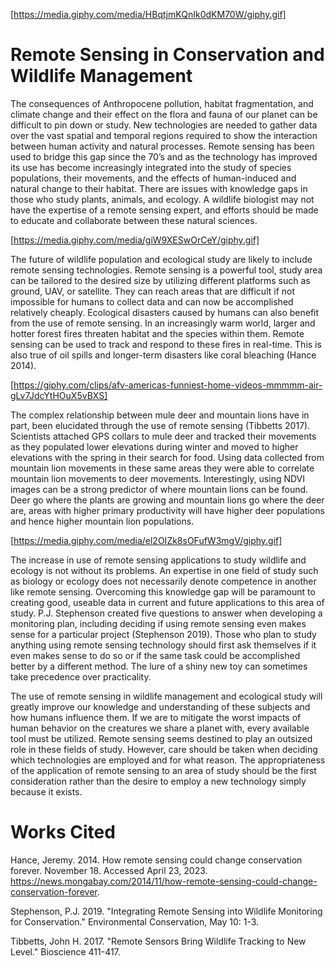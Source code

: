 [https://media.giphy.com/media/HBqtjmKQnIk0dKM70W/giphy.gif]

# **Remote Sensing in Conservation and Wildlife Management**

The consequences of Anthropocene pollution, habitat fragmentation, and climate change and their effect on the flora and fauna of our planet can be difficult to pin down or study. New technologies are needed to gather data over the vast spatial and temporal regions required to show the interaction between human activity and natural processes. Remote sensing has been used to bridge this gap since the 70’s and as the technology has improved its use has become increasingly integrated into the study of species populations, their movements, and the effects of human-induced and natural change to their habitat. There are issues with knowledge gaps in those who study plants, animals, and ecology. A wildlife biologist may not have the expertise of a remote sensing expert, and efforts should be made to educate and collaborate between these natural sciences. 

[https://media.giphy.com/media/giW9XESwOrCeY/giphy.gif]

The future of wildlife population and ecological study are likely to include remote sensing technologies. Remote sensing is a powerful tool, study area can be tailored to the desired size by utilizing different platforms such as ground, UAV, or satellite. They can reach areas that are difficult if not impossible for humans to collect data and can now be accomplished relatively cheaply. Ecological disasters caused by humans can also benefit from the use of remote sensing. In an increasingly warm world, larger and hotter forest fires threaten habitat and the species within them. Remote sensing can be used to track and respond to these fires in real-time. This is also true of oil spills and longer-term disasters like coral bleaching (Hance 2014).

[https://giphy.com/clips/afv-americas-funniest-home-videos-mmmmm-air-gLv7JdcYtHOuX5vBXS]

The complex relationship between mule deer and mountain lions have in part, been elucidated through the use of remote sensing (Tibbetts 2017). Scientists attached GPS collars to mule deer and tracked their movements as they populated lower elevations during winter and moved to higher elevations with the spring in their search for food. Using data collected from mountain lion movements in these same areas they were able to correlate mountain lion movements to deer movements. Interestingly, using NDVI images can be a strong predictor of where mountain lions can be found. Deer go where the plants are growing and mountain lions go where the deer are, areas with higher primary productivity will have higher deer populations and hence higher mountain lion populations. 

[https://media.giphy.com/media/el2OIZk8sOFufW3mgV/giphy.gif]

The increase in use of remote sensing applications to study wildlife and ecology is not without its problems. An expertise in one field of study such as biology or ecology does not necessarily denote competence in another like remote sensing. Overcoming this knowledge gap will be paramount to creating good, useable data in current and future applications to this area of study. P.J. Stephenson created five questions to answer when developing a monitoring plan, including deciding if using remote sensing even makes sense for a particular project (Stephenson 2019). Those who plan to study anything using remote sensing technology should first ask themselves  if it even makes sense to do so or if the same task could be accomplished better by a different method. The lure of a shiny new toy can sometimes take precedence over practicality.

The use of remote sensing in wildlife management and ecological study will greatly improve our knowledge and understanding of these subjects and how humans influence them. If we are to mitigate the worst impacts of human behavior on the creatures we share a planet with, every available tool must be utilized. Remote sensing seems destined to play an outsized role in these fields of study. However, care should be taken when deciding which technologies are employed and for what reason. The appropriateness of the application of remote sensing to an area of study should be the first consideration rather than the desire to employ a new technology simply because it exists. 

# **Works Cited**
Hance, Jeremy. 2014. How remote sensing could change conservation forever. November 18. Accessed April 23, 2023. https://news.mongabay.com/2014/11/how-remote-sensing-could-change-conservation-forever.

Stephenson, P.J. 2019. "Integrating Remote Sensing into Wildlife Monitoring for Conservation." Environmental Conservation, May 10: 1-3.

Tibbetts, John H. 2017. "Remote Sensors Bring Wildlife Tracking to New Level." Bioscience 411-417.

